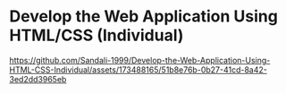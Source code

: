 # Develop the Web Application Using HTML/CSS (Individual)

https://github.com/Sandali-1999/Develop-the-Web-Application-Using-HTML-CSS-Individual/assets/173488165/51b8e76b-0b27-41cd-8a42-3ed2dd3965eb

